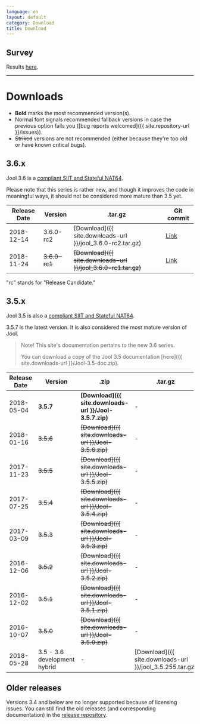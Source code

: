 ```yaml
---
language: en
layout: default
category: Download
title: Download
---
```


## Survey

Results [here](index.html#survey).

-------------------

# Downloads

- **Bold** marks the most recommended version(s).
- Normal font signals recommended fallback versions in case the previous option fails you ([bug reports welcomed]({{ site.repository-url }}/issues)).
- <del>Striked</del> versions are not recommended (either because they're too old or have known critical bugs).

## 3.6.x

Jool 3.6 is a [compliant SIIT and Stateful NAT64](intro-jool.html#compliance).

Please note that this series is rather new, and though it improves the code in meaningful ways, it should not be considered more mature than 3.5 yet.

| Release Date | Version | .tar.gz | Git commit |
|--------------|---------|---------|------------|
| 2018-12-14   | 3.6.0-rc2 | [Download]({{ site.downloads-url }}/jool_3.6.0-rc2.tar.gz) | <a href="{{ site.repository-url }}/tree/v3.6.0-rc2" target="_blank">Link</a> |
| 2018-11-24   | <del>3.6.0-rc1</del> | <del>[Download]({{ site.downloads-url }}/jool_3.6.0-rc1.tar.gz)</del> | <a href="{{ site.repository-url }}/tree/v3.6.0-rc1" target="_blank">Link</a> |

"rc" stands for "Release Candidate."

## 3.5.x

Jool 3.5 is also a [compliant SIIT and Stateful NAT64](intro-jool.html#compliance).

3.5.7 is the latest version. It is also considered the most mature version of Jool.

> Note! This site's documentation pertains to the new 3.6 series.
>
> You can download a copy of the Jool 3.5 documentation [here]({{ site.downloads-url }}/Jool-3.5-doc.zip).

| Release Date | Version | .zip | .tar.gz | Git commit |
|--------------|---------|------|---------|------------|
| 2018-05-04 | **3.5.7** | **[Download]({{ site.downloads-url }}/Jool-3.5.7.zip)** | - | <a href="{{ site.repository-url }}/tree/v3.5.7" target="_blank">Link</a> |
| 2018-01-16 | <del>3.5.6</del> | <del>[Download]({{ site.downloads-url }}/Jool-3.5.6.zip)</del> | - | <a href="{{ site.repository-url }}/tree/v3.5.6" target="_blank">Link</a> |
| 2017-11-23 | <del>3.5.5</del> | <del>[Download]({{ site.downloads-url }}/Jool-3.5.5.zip)</del> | - | <a href="{{ site.repository-url }}/tree/v3.5.5" target="_blank">Link</a> |
| 2017-07-25 | <del>3.5.4</del> | <del>[Download]({{ site.downloads-url }}/Jool-3.5.4.zip)</del> | - | <a href="{{ site.repository-url }}/tree/v3.5.4" target="_blank">Link</a> |
| 2017-03-09 | <del>3.5.3</del> | <del>[Download]({{ site.downloads-url }}/Jool-3.5.3.zip)</del> | - | <a href="{{ site.repository-url }}/tree/v3.5.3" target="_blank">Link</a> |
| 2016-12-06 | <del>3.5.2</del> | <del>[Download]({{ site.downloads-url }}/Jool-3.5.2.zip)</del> | - | <a href="{{ site.repository-url }}/tree/v3.5.2" target="_blank">Link</a> |
| 2016-12-02 | <del>3.5.1</del> | <del>[Download]({{ site.downloads-url }}/Jool-3.5.1.zip)</del> | - | <a href="{{ site.repository-url }}/tree/v3.5.1" target="_blank">Link</a> |
| 2016-10-07 | <del>3.5.0</del> | <del>[Download]({{ site.downloads-url }}/Jool-3.5.0.zip)</del> | - | <a href="{{ site.repository-url }}/tree/v3.5.0" target="_blank">Link</a> |
| 2018-05-28 | 3.5 - 3.6 development hybrid | - | [Download]({{ site.downloads-url }}/jool_3.5.255.tar.gz) | <a href="{{ site.repository-url }}/tree/976a08dbbd85d22220ef846f12855592c7236448" target="_blank">Link</a> |

## Older releases

Versions 3.4 and below are no longer supported because of licensing issues. You can still find the old releases (and corresponding documentation) in the [release repository](https://github.com/NICMx/releases/tree/master/Jool).

